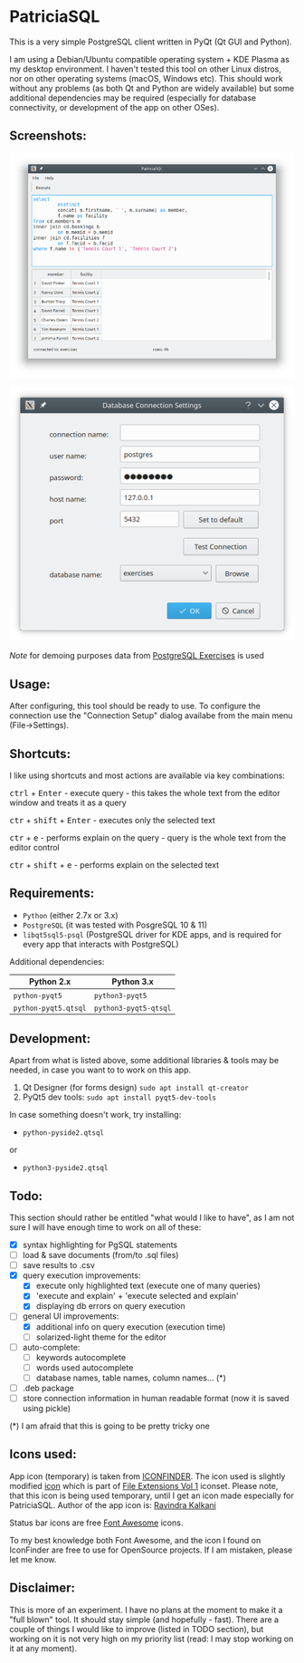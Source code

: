 PatriciaSQL
=============

This is a very simple PostgreSQL client written in PyQt (Qt GUI and Python). 

I am using a Debian/Ubuntu compatible operating system + KDE Plasma as my desktop environment. I haven't tested this tool on other Linux distros, nor on other operating systems (macOS, Windows etc). This should work without any problems (as both Qt and Python are widely available) but some additional dependencies may be required (especially for database connectivity, or development of the app on other OSes).


Screenshots:
------------

![PatriciaSQL Main Window](PatriciaSQL-main.png)

![PatriciaSQL - connection settings](PatriciaSQL-connection_settings.png)


*Note* for demoing purposes data from [PostgreSQL Exercises](https://pgexercises.com/) is used

Usage:
------

After configuring, this tool should be ready to use. To configure the connection use the "Connection Setup" dialog availabe from the main menu (File->Settings).

Shortcuts:
----------
I like using shortcuts and most actions are available via key combinations:

<kbd>ctrl</kbd> + <kbd>Enter</kbd> - execute query - this takes the whole text from the editor window and treats it as a query

<kbd>ctr</kbd> + <kbd>shift</kbd> + <kbd>Enter</kbd> - executes only the selected text

<kbd>ctr</kbd> + <kbd>e</kbd> - performs explain on the query - query is the whole text from the editor control

<kbd>ctr</kbd> + <kbd>shift</kbd> + <kbd>e</kbd> - performs explain on the selected text



Requirements:
---------------

- `Python` (either 2.7x or 3.x)
- `PostgreSQL` (it was tested with PosgreSQL 10 & 11)
- `libqt5sql5-psql`  (PostgreSQL driver for KDE apps, and is required for every app that interacts with PostgreSQL)

Additional dependencies:

|Python 2.x | Python 3.x |
|-----------|------------|
| `python-pyqt5` | `python3-pyqt5` |
| `python-pyqt5.qtsql` | `python3-pyqt5-qtsql` |

Development:
--------------

Apart from what is listed above, some additional libraries & tools may be needed, in case you want to to work on this app.

1. Qt Designer (for forms design) `sudo apt install qt-creator`
2. PyQt5 dev tools: `sudo apt install pyqt5-dev-tools`

In case something doesn't work, try installing:
  * `python-pyside2.qtsql`
  
  or
  
  * `python3-pyside2.qtsql`

Todo:
------
This section should rather be entitled "what would I like to have", as I am not sure I will have enough time to work on all of these:

 - [x] syntax highlighting for PgSQL statements
 - [ ] load & save documents (from/to .sql files)
 - [ ] save results to .csv
 - [x] query execution improvements:
    - [x] execute only highlighted text (execute one of many queries)
    - [x] 'execute and explain' + 'execute selected and explain'
    - [x] displaying db errors on query execution
 - [ ] general UI improvements:
    - [x] additional info on query execution (execution time)
    - [ ] solarized-light theme for the editor
 - [ ] auto-complete:
    - [ ] keywords autocomplete
    - [ ] words used autocomplete
    - [ ] database names, table names, column names... (*)
 - [ ] .deb package
 - [ ] store connection information in human readable format (now it is saved using pickle)
   
(*) I am afraid that this is going to be pretty tricky one


Icons used:
-----------

App icon (temporary) is taken from [ICONFINDER](https://www.iconfinder.com). The icon used is slightly modified [icon](https://www.iconfinder.com/icons/3876341/data_database_extension_file_sql_icon) which is part of [File Extensions Vol 1](https://www.iconfinder.com/iconsets/file-extension-vol-1) iconset.
Please note, that this icon is being used temporary, until I get an icon made especially for PatriciaSQL.
Author of the app icon is: [Ravindra Kalkani](https://www.iconfinder.com/UN-icon)

Status bar icons are free [Font Awesome](https://fontawesome.com/icons?d=gallery&m=free) icons.

To my best knowledge both Font Awesome, and the icon I found on IconFinder are free to use for OpenSource projects. If I am mistaken, please let me know.

Disclaimer:
--------------
This is more of an experiment. I have no plans at the moment to make it a "full blown" tool. It should stay simple (and hopefully - fast). There are a couple of things I would like to improve (listed in TODO section), but working on it is not very high on my priority list (read: I may stop working on it at any moment).
